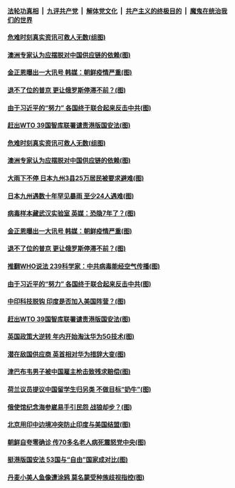 ####  [法轮功真相](../../../../basic/blob/master/README.md?t=07070302) &nbsp;|&nbsp; [九评共产党](../../../../9ping.md/blob/master/README.md?t=07070302) &nbsp;|&nbsp; [解体党文化](../../../../jtdwh.md/blob/master/README.md?t=07070302)  &nbsp;|&nbsp; [共产主义的终极目的](../../../../gczydzjmd.md/blob/master/README.md?t=07070302) &nbsp;|&nbsp; [魔鬼在统治我们的世界](../../../../mgztzwmdsj.md/blob/master/README.md?t=07070302) 

#### [危难时刻真实资讯可救人无数(组图)](../pages/p9/938602.md?t=07070302) 

#### [澳洲专家认为应摆脱对中国供应链的依赖(图)](../pages/p9/938857.md?t=07070302) 

#### [金正恩曝出一大讯号 韩媒：朝鲜疫情严重(图)](../pages/p9/938740.md?t=07070302) 

#### [退不了位的普京 更让俄罗斯停滞不前？(图)](../pages/p9/938742.md?t=07070302) 

#### [由于习近平的“努力” 各国终于联合起来反击中共(图)](../pages/p9/938773.md?t=07070302) 

#### [赶出WTO 39国智库联署谴责港版国安法(图)](../pages/p9/938659.md?t=07070302) 

#### [危难时刻真实资讯可救人无数(组图)](../pages/p9/938602.md?t=07070302) 

#### [澳洲专家认为应摆脱对中国供应链的依赖(图)](../pages/p9/938857.md?t=07070302) 

#### [大雨下不停 日本九州3县25万居民被要求避难(图)](../pages/p9/938827.md?t=07070302) 

#### [日本九州遇数十年罕见暴雨 至少24人遇难(图)](../pages/p9/938817.md?t=07070302) 

#### [病毒样本藏武汉实验室 英媒：恐隐7年了？(图)](../pages/p9/938813.md?t=07070302) 

#### [金正恩曝出一大讯号 韩媒：朝鲜疫情严重(图)](../pages/p9/938740.md?t=07070302) 

#### [退不了位的普京 更让俄罗斯停滞不前？(图)](../pages/p9/938742.md?t=07070302) 

#### [推翻WHO说法 239科学家：中共病毒能经空气传播(图)](../pages/p9/938847.md?t=07070302) 

#### [由于习近平的“努力” 各国终于联合起来反击中共(图)](../pages/p9/938773.md?t=07070302) 

#### [中印科技脱钩 印度是否加入美国阵营？(图)](../pages/p9/938785.md?t=07070302) 

#### [赶出WTO 39国智库联署谴责港版国安法(图)](../pages/p9/938659.md?t=07070302) 

#### [英国政策大逆转 年内开始淘汰华为5G技术(图)](../pages/p9/938705.md?t=07070302) 

#### [潜在敌国供应商 英首相对华为措辞大变(图)](../pages/p9/938654.md?t=07070302) 

#### [津巴布韦男子被中国雇主枪击致残求赔偿(图)](../pages/p9/938697.md?t=07070302) 

#### [荷兰议员提议中国留学生归另类 不做目标“奶牛”(图)](../pages/p9/938694.md?t=07070302) 

#### [俄使馆纪念海参崴易手引民怨 战狼却步？(图)](../pages/p9/938648.md?t=07070302) 

#### [北京用印中边境冲突防止印度与美国结盟(图)](../pages/p9/938646.md?t=07070302) 

#### [朝鲜自夸零确诊 传70多名老人病死震怒党中央(图)](../pages/p9/938564.md?t=07070302) 

#### [挺港版国安法 53国与“自由”国家成对比(图)](../pages/p9/938558.md?t=07070302) 

#### [丹麦小美人鱼像遭涂鸦 莫名蒙受种族歧视指控(图)](../pages/p9/938595.md?t=07070302) 

